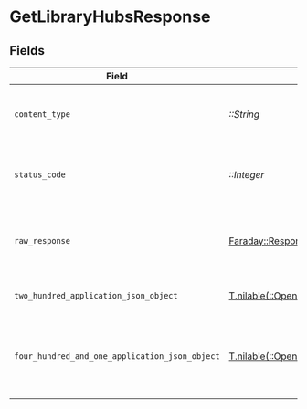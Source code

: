 # GetLibraryHubsResponse


## Fields

| Field                                                                                                                            | Type                                                                                                                             | Required                                                                                                                         | Description                                                                                                                      |
| -------------------------------------------------------------------------------------------------------------------------------- | -------------------------------------------------------------------------------------------------------------------------------- | -------------------------------------------------------------------------------------------------------------------------------- | -------------------------------------------------------------------------------------------------------------------------------- |
| `content_type`                                                                                                                   | *::String*                                                                                                                       | :heavy_check_mark:                                                                                                               | HTTP response content type for this operation                                                                                    |
| `status_code`                                                                                                                    | *::Integer*                                                                                                                      | :heavy_check_mark:                                                                                                               | HTTP response status code for this operation                                                                                     |
| `raw_response`                                                                                                                   | [Faraday::Response](https://www.rubydoc.info/gems/faraday/Faraday/Response)                                                      | :heavy_check_mark:                                                                                                               | Raw HTTP response; suitable for custom response parsing                                                                          |
| `two_hundred_application_json_object`                                                                                            | [T.nilable(::OpenApiSDK::Operations::GetLibraryHubsResponseBody)](../../models/operations/getlibraryhubsresponsebody.md)         | :heavy_minus_sign:                                                                                                               | The hubs specific to the library                                                                                                 |
| `four_hundred_and_one_application_json_object`                                                                                   | [T.nilable(::OpenApiSDK::Operations::GetLibraryHubsHubsResponseBody)](../../models/operations/getlibraryhubshubsresponsebody.md) | :heavy_minus_sign:                                                                                                               | Unauthorized - Returned if the X-Plex-Token is missing from the header or query.                                                 |